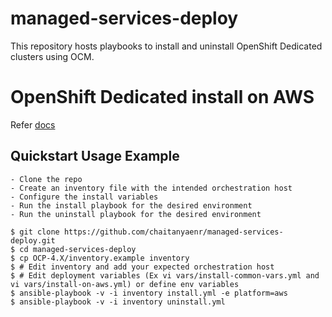 # managed-services-deploy

This repository hosts playbooks to install and uninstall OpenShift Dedicated clusters using OCM.


# OpenShift Dedicated install on AWS
Refer [docs](docs/openshift_on_aws.md)


## Quickstart Usage Example

```
- Clone the repo
- Create an inventory file with the intended orchestration host
- Configure the install variables
- Run the install playbook for the desired environment
- Run the uninstall playbook for the desired environment

$ git clone https://github.com/chaitanyaenr/managed-services-deploy.git
$ cd managed-services-deploy
$ cp OCP-4.X/inventory.example inventory
$ # Edit inventory and add your expected orchestration host
$ # Edit deployment variables (Ex vi vars/install-common-vars.yml and vi vars/install-on-aws.yml) or define env variables
$ ansible-playbook -v -i inventory install.yml -e platform=aws
$ ansible-playbook -v -i inventory uninstall.yml
```
